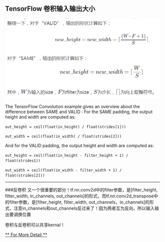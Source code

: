 ## TensorFlow 卷积输入输出大小

<img src="../img/TScnn.png">

The TensorFlow Convolution example gives an overview about the difference between SAME and VALID :
For the SAME padding, the output height and width are computed as:

`out_height = ceil(float(in_height) / float(strides[1])) `

`out_width = ceil(float(in_width) / float(strides[2]))`

And for the VALID padding, the output height and width are computed as:

`out_height = ceil(float(in_height - filter_height + 1) / float(strides1))`

`out_width = ceil(float(in_width - filter_width + 1) / float(strides[2]))`

***
###反卷积
又一个很重要的部分！tf.nn.conv2d中的filter参数，是[filter_height, filter_width, in_channels, out_channels]的形式，而tf.nn.conv2d_transpose中的filter参数，是[filter_height, filter_width, out_channels，in_channels]的形式，注意in_channels和out_channels反过来了！因为两者互为反向，所以输入输出要调换位置

卷积与反卷积可以共享kernal！

<a href="http://blog.csdn.net/mao_xiao_feng/article/details/71713358"> ** For More Detail **</a>